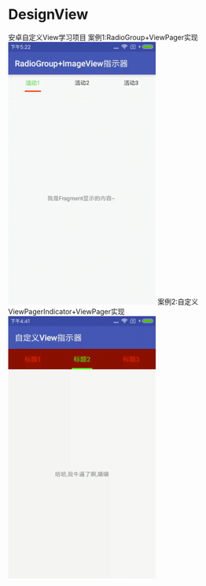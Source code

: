 # DesignView
安卓自定义View学习项目
案例1:RadioGroup+ViewPager实现
![image](https://github.com/crazyzhangxl/DesignView/blob/master/app/screenshots/indicator_1_real.gif)
案例2:自定义ViewPagerIndicator+ViewPager实现
![image](https://github.com/crazyzhangxl/DesignView/blob/master/app/screenshots/indicator_2.gif)
